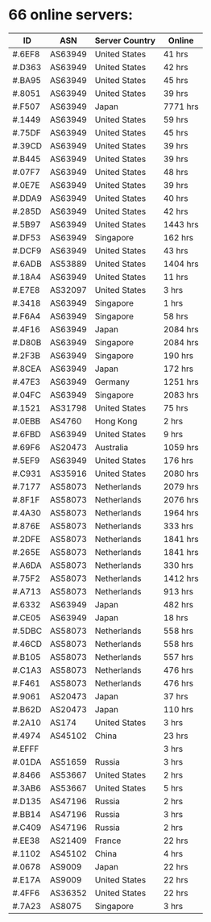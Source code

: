 # 66 online servers:

| ID | ASN | Server Country | Online |
| ------ | ------ | ------ | ------ |
| #.6EF8 | AS63949 | United States | 41 hrs |
| #.D363 | AS63949 | United States | 42 hrs |
| #.BA95 | AS63949 | United States | 45 hrs |
| #.8051 | AS63949 | United States | 39 hrs |
| #.F507 | AS63949 | Japan | 7771 hrs |
| #.1449 | AS63949 | United States | 59 hrs |
| #.75DF | AS63949 | United States | 45 hrs |
| #.39CD | AS63949 | United States | 39 hrs |
| #.B445 | AS63949 | United States | 39 hrs |
| #.07F7 | AS63949 | United States | 48 hrs |
| #.0E7E | AS63949 | United States | 39 hrs |
| #.DDA9 | AS63949 | United States | 40 hrs |
| #.285D | AS63949 | United States | 42 hrs |
| #.5B97 | AS63949 | United States | 1443 hrs |
| #.DF53 | AS63949 | Singapore | 162 hrs |
| #.DCF9 | AS63949 | United States | 43 hrs |
| #.6ADB | AS53889 | United States | 1404 hrs |
| #.18A4 | AS63949 | United States | 11 hrs |
| #.E7E8 | AS32097 | United States | 3 hrs |
| #.3418 | AS63949 | Singapore | 1 hrs |
| #.F6A4 | AS63949 | Singapore | 58 hrs |
| #.4F16 | AS63949 | Japan | 2084 hrs |
| #.D80B | AS63949 | Singapore | 2084 hrs |
| #.2F3B | AS63949 | Singapore | 190 hrs |
| #.8CEA | AS63949 | Japan | 172 hrs |
| #.47E3 | AS63949 | Germany | 1251 hrs |
| #.04FC | AS63949 | Singapore | 2083 hrs |
| #.1521 | AS31798 | United States | 75 hrs |
| #.0EBB | AS4760 | Hong Kong | 2 hrs |
| #.6FBD | AS63949 | United States | 9 hrs |
| #.69F6 | AS20473 | Australia | 1059 hrs |
| #.5EF9 | AS63949 | United States | 176 hrs |
| #.C931 | AS35916 | United States | 2080 hrs |
| #.7177 | AS58073 | Netherlands | 2079 hrs |
| #.8F1F | AS58073 | Netherlands | 2076 hrs |
| #.4A30 | AS58073 | Netherlands | 1964 hrs |
| #.876E | AS58073 | Netherlands | 333 hrs |
| #.2DFE | AS58073 | Netherlands | 1841 hrs |
| #.265E | AS58073 | Netherlands | 1841 hrs |
| #.A6DA | AS58073 | Netherlands | 330 hrs |
| #.75F2 | AS58073 | Netherlands | 1412 hrs |
| #.A713 | AS58073 | Netherlands | 913 hrs |
| #.6332 | AS63949 | Japan | 482 hrs |
| #.CE05 | AS63949 | Japan | 18 hrs |
| #.5DBC | AS58073 | Netherlands | 558 hrs |
| #.46CD | AS58073 | Netherlands | 558 hrs |
| #.B105 | AS58073 | Netherlands | 557 hrs |
| #.C1A3 | AS58073 | Netherlands | 476 hrs |
| #.F461 | AS58073 | Netherlands | 476 hrs |
| #.9061 | AS20473 | Japan | 37 hrs |
| #.B62D | AS20473 | Japan | 110 hrs |
| #.2A10 | AS174 | United States | 3 hrs |
| #.4974 | AS45102 | China | 23 hrs |
| #.EFFF |  |  | 3 hrs |
| #.01DA | AS51659 | Russia | 3 hrs |
| #.8466 | AS53667 | United States | 2 hrs |
| #.3AB6 | AS53667 | United States | 5 hrs |
| #.D135 | AS47196 | Russia | 2 hrs |
| #.BB14 | AS47196 | Russia | 3 hrs |
| #.C409 | AS47196 | Russia | 2 hrs |
| #.EE38 | AS21409 | France | 22 hrs |
| #.1102 | AS45102 | China | 4 hrs |
| #.0678 | AS9009 | Japan | 22 hrs |
| #.E17A | AS9009 | United States | 22 hrs |
| #.4FF6 | AS36352 | United States | 22 hrs |
| #.7A23 | AS8075 | Singapore | 3 hrs |

